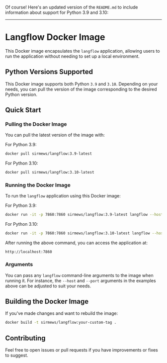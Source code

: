 Of course! Here's an updated version of the `README.md` to include information about support for Python 3.9 and 3.10:

---

# Langflow Docker Image

This Docker image encapsulates the `langflow` application, allowing users to run the application without needing to set up a local environment.

## Python Versions Supported

This Docker image supports both Python `3.9` and `3.10`. Depending on your needs, you can pull the version of the image corresponding to the desired Python version.

## Quick Start

### Pulling the Docker Image

You can pull the latest version of the image with:

For Python 3.9:

```bash
docker pull sirmews/langflow:3.9-latest
```

For Python 3.10:

```bash
docker pull sirmews/langflow:3.10-latest
```

### Running the Docker Image

To run the `langflow` application using this Docker image:

For Python 3.9:

```bash
docker run -it -p 7860:7860 sirmews/langflow:3.9-latest langflow --host 0.0.0.0 --port 7860
```

For Python 3.10:

```bash
docker run -it -p 7860:7860 sirmews/langflow:3.10-latest langflow --host 0.0.0.0 --port 7860
```

After running the above command, you can access the application at:

```
http://localhost:7860
```

### Arguments

You can pass any `langflow` command-line arguments to the image when running it. For instance, the `--host` and `--port` arguments in the examples above can be adjusted to suit your needs.

## Building the Docker Image

If you've made changes and want to rebuild the image:

```bash
docker build -t sirmews/langflow:your-custom-tag .
```

## Contributing

Feel free to open issues or pull requests if you have improvements or fixes to suggest.

